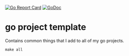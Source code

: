 [![Go Report Card](https://goreportcard.com/badge/github.com/cameronbrill/brill-wtf-go)](https://goreportcard.com/report/github.com/cameronbrill/brill-wtf-go)
[![GoDoc](https://godoc.org/github.com/cameronbrill/brill-wtf-go?status.svg)](https://godoc.org/github.com/cameronbrill/brill-wtf-go)

# go project template

Contains common things that I add to all of my go projects.

`make all`
